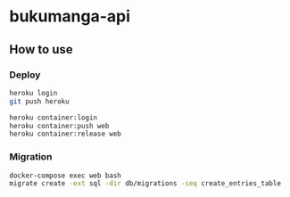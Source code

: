 # bukumanga-api

## How to use

### Deploy

```sh
heroku login
git push heroku

heroku container:login
heroku container:push web
heroku container:release web
```

### Migration

```sh
docker-compose exec web bash
migrate create -ext sql -dir db/migrations -seq create_entries_table
```
